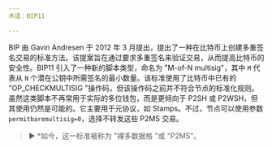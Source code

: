 ```yaml
---
术语：BIP11

---
```

BIP 由 Gavin Andresen 于 2012 年 3 月提出，提出了一种在比特币上创建多重签名交易的标准方法。该提案旨在通过要求多重签名来验证交易，从而提高比特币的安全性。BIP11 引入了一种新的脚本类型，命名为 "M-of-N multisig"，其中 `M` 代表从 `N` 个潜在公钥中所需签名的最小数量。该标准使用了比特币中已有的 "OP_CHECKMULTISIG "操作码，但该操作码之前并不符合节点的标准化规则。虽然这类脚本不再常用于实际的多位钱包，而是更倾向于 P2SH 或 P2WSH，但其使用仍然是可能的。它主要用于元协议，如 Stamps。不过，节点可以使用参数 `permitbaremultisig=0`，选择不转发这些 P2MS 交易。

> ► *如今，这一标准被称为 "裸多数据格 "或 "P2MS"。
